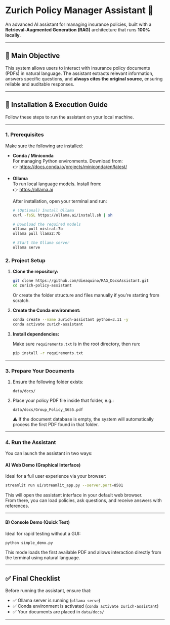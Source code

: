 # Zurich Policy Manager Assistant 🤖

An advanced AI assistant for managing insurance policies, built with a **Retrieval-Augmented Generation (RAG)** architecture that runs **100% locally**.

---

## 🎯 Main Objective

This system allows users to interact with insurance policy documents (PDFs) in natural language. The assistant extracts relevant information, answers specific questions, and **always cites the original source**, ensuring reliable and auditable responses.

---

## 🚀 Installation & Execution Guide

Follow these steps to run the assistant on your local machine.

---

### 1. Prerequisites

Make sure the following are installed:

- **Conda / Miniconda**  
  For managing Python environments. Download from:  
  👉 https://docs.conda.io/projects/miniconda/en/latest/

- **Ollama**  
  To run local language models. Install from:  
  👉 https://ollama.ai

  After installation, open your terminal and run:

  ```bash
  # (Optional) Install Ollama
  curl -fsSL https://ollama.ai/install.sh | sh

  # Download the required models
  ollama pull mistral:7b
  ollama pull llama2:7b

  # Start the Ollama server
  ollama serve
  ```
### 2. Project Setup

1. **Clone the repository:**

   ```bash
   git clone https://github.com/dieaquino/RAG_DocsAssistant.git
   cd zurich-policy-assistant
   ```

   Or create the folder structure and files manually if you're starting from scratch.

2. **Create the Conda environment:**

   ```bash
   conda create --name zurich-assistant python=3.11 -y
   conda activate zurich-assistant
   ```

3. **Install dependencies:**

   Make sure `requirements.txt` is in the root directory, then run:

   ```bash
   pip install -r requirements.txt
   ```

---

### 3. Prepare Your Documents

1. Ensure the following folder exists:

   ```
   data/docs/
   ```

2. Place your policy PDF file inside that folder, e.g.:

   ```
   data/docs/Group_Policy_S655.pdf
   ```

   ⚠️ If the document database is empty, the system will automatically process the first PDF found in that folder.

---

### 4. Run the Assistant

You can launch the assistant in two ways:

#### A) Web Demo (Graphical Interface)

Ideal for a full user experience via your browser:

```bash
streamlit run ui/streamlit_app.py --server.port=8501
```

This will open the assistant interface in your default web browser.  
From there, you can load policies, ask questions, and receive answers with references.

---

#### B) Console Demo (Quick Test)

Ideal for rapid testing without a GUI:

```bash
python simple_demo.py
```

This mode loads the first available PDF and allows interaction directly from the terminal using natural language.

---

## ✅ Final Checklist

Before running the assistant, ensure that:

- ✅ Ollama server is running (`ollama serve`)
- ✅ Conda environment is activated (`conda activate zurich-assistant`)
- ✅ Your documents are placed in `data/docs/`

---

